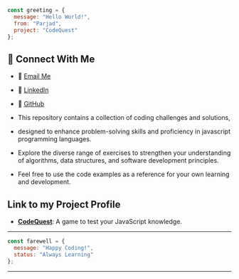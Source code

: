 
```javascript
const greeting = {
  message: "Hello World!",
  from: "Parjad",
  project: "CodeQuest"
};
```



## 🔗 Connect With Me
* 📧 [Email Me](mailto:minooeip@hotmail.com)
* 💼 [LinkedIn](https://www.linkedin.com/in/parjadminooei/)
* 🐙 [GitHub](https://github.com/ParjadM)


* This repository contains a collection of coding challenges and solutions,
* designed to enhance problem-solving skills and proficiency in javascript programming languages.
* Explore the diverse range of exercises to strengthen your understanding of algorithms, data structures, and software development principles. 
* Feel free to use the code examples as a reference for your own learning and development.


## Link to my Project Profile
* **[CodeQuest](https://parjadm.github.io/CodeQuest/)**: A game to test your JavaScript knowledge.


---
```javascript
const farewell = {
  message: "Happy Coding!",
  status: "Always Learning"
};
```
---
